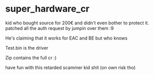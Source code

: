 # super_hardware_cr


kid who bought source for 200€ and didn't even bother to protect it. patched all the auth request by jumpin over them :9

He's claiming that it works for EAC and BE but who knows

Test.bin is the driver

Zip contains the full cr :)

have fun with this retarded scammer kid shit (on own risk tho)
